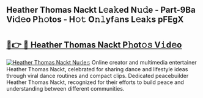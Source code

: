 ## Heather Thomas Nackt L𝚎a𝚔ed N𝚞𝚍e - Part-9Ba Vi𝚍𝚎o P𝚑𝚘tos - H𝚘𝚝 O𝚗𝚕yf𝚊ns L𝚎a𝚔s pFEgX

# <h2><a href="http://kfdekh.oniu.top/?m=Heather+Thomas+Nackt">🔗👉 🔴 Heather Thomas Nackt P𝚑ot𝚘𝚜 V𝚒d𝚎o</a></h2>

[![Heather Thomas Nackt Nu𝚍e𝚜](https://i.imgur.com/0qMVB7G.gif)](http://kfdekh.oniu.top/?m=Heather+Thomas+Nackt)
Online creator and multimedia entertainer Heather Thomas Nackt, celebrated for sharing dance and lifestyle ideas through viral dance routines and compact clips. Dedicated peacebuilder Heather Thomas Nackt, recognized for their efforts to build peace and understanding between different communities.  
